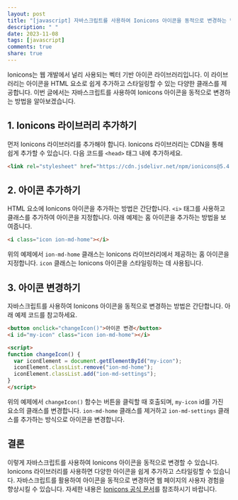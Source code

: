```yaml
---
layout: post
title: "[javascript] 자바스크립트를 사용하여 Ionicons 아이콘을 동적으로 변경하는 방법"
description: " "
date: 2023-11-08
tags: [javascript]
comments: true
share: true
---
```


Ionicons는 웹 개발에서 널리 사용되는 벡터 기반 아이콘 라이브러리입니다. 이 라이브러리는 아이콘을 HTML 요소로 쉽게 추가하고 스타일링할 수 있는 다양한 클래스를 제공합니다. 이번 글에서는 자바스크립트를 사용하여 Ionicons 아이콘을 동적으로 변경하는 방법을 알아보겠습니다.

## 1. Ionicons 라이브러리 추가하기

먼저 Ionicons 라이브러리를 추가해야 합니다. Ionicons 라이브러리는 CDN을 통해 쉽게 추가할 수 있습니다. 다음 코드를 `<head>` 태그 내에 추가하세요.

```html
<link rel="stylesheet" href="https://cdn.jsdelivr.net/npm/ionicons@5.4.0/dist/css/ionicons.min.css">
```

## 2. 아이콘 추가하기

HTML 요소에 Ionicons 아이콘을 추가하는 방법은 간단합니다. `<i>` 태그를 사용하고 클래스를 추가하여 아이콘을 지정합니다. 아래 예제는 홈 아이콘을 추가하는 방법을 보여줍니다.

```html
<i class="icon ion-md-home"></i>
```

위의 예제에서 `ion-md-home` 클래스는 Ionicons 라이브러리에서 제공하는 홈 아이콘을 지정합니다. `icon` 클래스는 Ionicons 아이콘을 스타일링하는 데 사용됩니다.

## 3. 아이콘 변경하기

자바스크립트를 사용하여 Ionicons 아이콘을 동적으로 변경하는 방법은 간단합니다. 아래 예제 코드를 참고하세요.

```html
<button onclick="changeIcon()">아이콘 변경</button>
<i id="my-icon" class="icon ion-md-home"></i>

<script>
function changeIcon() {
  var iconElement = document.getElementById("my-icon");
  iconElement.classList.remove("ion-md-home");
  iconElement.classList.add("ion-md-settings");
}
</script>
```

위의 예제에서 `changeIcon()` 함수는 버튼을 클릭할 때 호출되며, `my-icon` id를 가진 요소의 클래스를 변경합니다. `ion-md-home` 클래스를 제거하고 `ion-md-settings` 클래스를 추가하는 방식으로 아이콘을 변경합니다.

## 결론

이렇게 자바스크립트를 사용하여 Ionicons 아이콘을 동적으로 변경할 수 있습니다. Ionicons 라이브러리를 사용하면 다양한 아이콘을 쉽게 추가하고 스타일링할 수 있습니다. 자바스크립트를 활용하여 아이콘을 동적으로 변경하면 웹 페이지의 사용자 경험을 향상시킬 수 있습니다. 자세한 내용은 [Ionicons 공식 문서](https://ionicons.com/)를 참조하시기 바랍니다.
